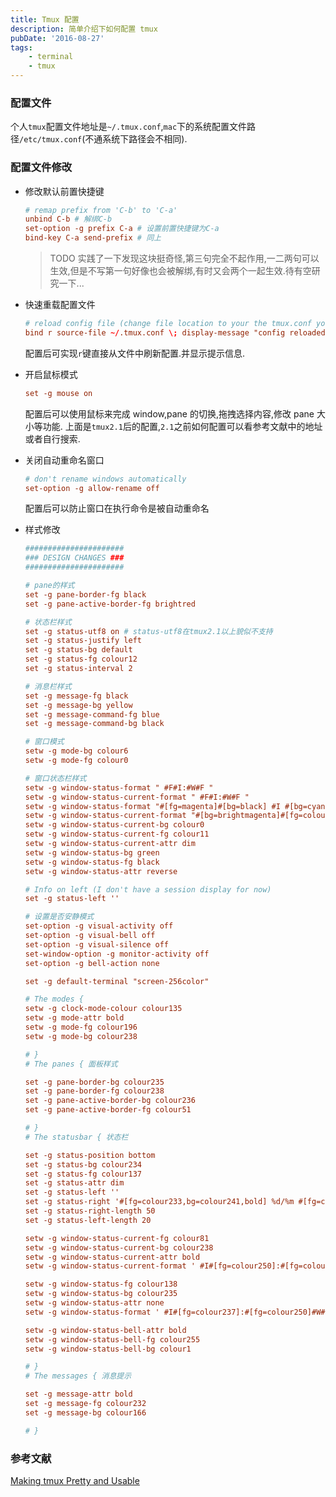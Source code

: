 ```yaml
---
title: Tmux 配置
description: 简单介绍下如何配置 tmux
pubDate: '2016-08-27'
tags:
    - terminal
    - tmux
---
```


### 配置文件

个人`tmux`配置文件地址是`~/.tmux.conf`,`mac`下的系统配置文件路径`/etc/tmux.conf`(不通系统下路径会不相同).

### 配置文件修改

-   修改默认前置快捷键

    ```conf
    # remap prefix from 'C-b' to 'C-a'
    unbind C-b # 解绑C-b
    set-option -g prefix C-a # 设置前置快捷键为C-a
    bind-key C-a send-prefix # 同上
    ```

    > TODO 实践了一下发现这块挺奇怪,第三句完全不起作用,一二两句可以生效,但是不写第一句好像也会被解绑,有时又会两个一起生效.待有空研究一下...

-   快速重载配置文件

    ```conf
    # reload config file (change file location to your the tmux.conf you want to use)
    bind r source-file ~/.tmux.conf \; display-message "config reloaded"
    ```

    配置后可实现`r`键直接从文件中刷新配置.并显示提示信息.

-   开启鼠标模式

    ```conf
    set -g mouse on
    ```

    配置后可以使用鼠标来完成 window,pane 的切换,拖拽选择内容,修改 pane 大小等功能. 上面是`tmux2.1`后的配置,`2.1`之前如何配置可以看参考文献中的地址或者自行搜索.

-   关闭自动重命名窗口

    ```conf
    # don't rename windows automatically
    set-option -g allow-rename off
    ```

    配置后可以防止窗口在执行命令是被自动重命名

-   样式修改

    ```conf
    ######################
    ### DESIGN CHANGES ###
    ######################

    # pane的样式
    set -g pane-border-fg black
    set -g pane-active-border-fg brightred

    # 状态栏样式
    set -g status-utf8 on # status-utf8在tmux2.1以上貌似不支持
    set -g status-justify left
    set -g status-bg default
    set -g status-fg colour12
    set -g status-interval 2

    # 消息栏样式
    set -g message-fg black
    set -g message-bg yellow
    set -g message-command-fg blue
    set -g message-command-bg black

    # 窗口模式
    setw -g mode-bg colour6
    setw -g mode-fg colour0

    # 窗口状态栏样式
    setw -g window-status-format " #F#I:#W#F "
    setw -g window-status-current-format " #F#I:#W#F "
    setw -g window-status-format "#[fg=magenta]#[bg=black] #I #[bg=cyan]#[fg=colour8] #W "
    setw -g window-status-current-format "#[bg=brightmagenta]#[fg=colour8] #I #[fg=colour8]#[bg=colour14] #W "
    setw -g window-status-current-bg colour0
    setw -g window-status-current-fg colour11
    setw -g window-status-current-attr dim
    setw -g window-status-bg green
    setw -g window-status-fg black
    setw -g window-status-attr reverse

    # Info on left (I don't have a session display for now)
    set -g status-left ''

    # 设置是否安静模式
    set-option -g visual-activity off
    set-option -g visual-bell off
    set-option -g visual-silence off
    set-window-option -g monitor-activity off
    set-option -g bell-action none

    set -g default-terminal "screen-256color"

    # The modes {
    setw -g clock-mode-colour colour135
    setw -g mode-attr bold
    setw -g mode-fg colour196
    setw -g mode-bg colour238

    # }
    # The panes { 面板样式

    set -g pane-border-bg colour235
    set -g pane-border-fg colour238
    set -g pane-active-border-bg colour236
    set -g pane-active-border-fg colour51

    # }
    # The statusbar { 状态栏

    set -g status-position bottom
    set -g status-bg colour234
    set -g status-fg colour137
    set -g status-attr dim
    set -g status-left ''
    set -g status-right '#[fg=colour233,bg=colour241,bold] %d/%m #[fg=colour233,bg=colour245,bold] %H:%M:%S '
    set -g status-right-length 50
    set -g status-left-length 20

    setw -g window-status-current-fg colour81
    setw -g window-status-current-bg colour238
    setw -g window-status-current-attr bold
    setw -g window-status-current-format ' #I#[fg=colour250]:#[fg=colour255]#W#[fg=colour50]#F '

    setw -g window-status-fg colour138
    setw -g window-status-bg colour235
    setw -g window-status-attr none
    setw -g window-status-format ' #I#[fg=colour237]:#[fg=colour250]#W#[fg=colour244]#F '

    setw -g window-status-bell-attr bold
    setw -g window-status-bell-fg colour255
    setw -g window-status-bell-bg colour1

    # }
    # The messages { 消息提示

    set -g message-attr bold
    set -g message-fg colour232
    set -g message-bg colour166

    # }
    ```

### 参考文献

[Making tmux Pretty and Usable](http://www.hamvocke.com/blog/a-guide-to-customizing-your-tmux-conf/)